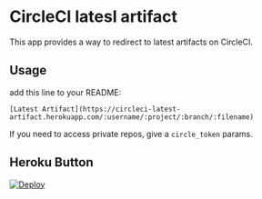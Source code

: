 # CircleCI latesl artifact

This app provides a way to redirect to latest artifacts on CircleCI.

## Usage

add this line to your README:

```
[Latest Artifact](https://circleci-latest-artifact.herokuapp.com/:username/:project/:branch/:filename)
```

If you need to access private repos, give a `circle_token` params.

## Heroku Button

[![Deploy](https://www.herokucdn.com/deploy/button.svg)](https://heroku.com/deploy)
